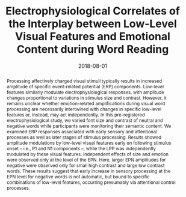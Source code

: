 ---
# Documentation: https://wowchemy.com/docs/managing-content/

title: 'Electrophysiological Correlates of the Interplay between Low-Level Visual Features and Emotional Content during Word Reading'
subtitle: ''
summary: ''
authors:
- S. Schindler
- A. Schettino
- G. Pourtois
tags: []
categories: []
date: '2018-08-01'
lastmod: 2020-10-10T16:08:59+02:00
featured: false
draft: false

# Featured image
# To use, add an image named `featured.jpg/png` to your page's folder.
# Focal points: Smart, Center, TopLeft, Top, TopRight, Left, Right, BottomLeft, Bottom, BottomRight.
image:
  caption: ''
  focal_point: ''
  preview_only: false

# Projects (optional).
#   Associate this post with one or more of your projects.
#   Simply enter your project's folder or file name without extension.
#   E.g. `projects = ["internal-project"]` references `content/project/deep-learning/index.md`.
#   Otherwise, set `projects = []`.
projects: []
publishDate: '2020-10-10T14:08:59.563784Z'
publication_types:
- '2'
abstract: 'Processing affectively charged visual stimuli typically results in increased amplitude of specific event-related potential (ERP) components. Low-level features similarly modulate electrophysiological responses, with amplitude changes proportional to variations in stimulus size and contrast. However, it remains unclear whether emotion-related amplifications during visual word processing are necessarily intertwined with changes in specific low-level features or, instead, may act independently. In this pre-registered electrophysiological study, we varied font size and contrast of neutral and negative words while participants were monitoring their semantic content. We examined ERP responses associated with early sensory and attentional processes as well as later stages of stimulus processing. Results showed amplitude modulations by low-level visual features early on following stimulus onset – i.e., P1 and N1 components –, while the LPP was independently modulated by these visual features. Independent effects of size and emotion were observed only at the level of the EPN. Here, larger EPN amplitudes for negative were observed only for small high contrast and large low contrast words. These results suggest that early increase in sensory processing at the EPN level for negative words is not automatic, but bound to specific combinations of low-level features, occurring presumably via attentional control processes.'
publication: '*Scientific Reports*'
doi: 10.1038/s41598-018-30701-5
---